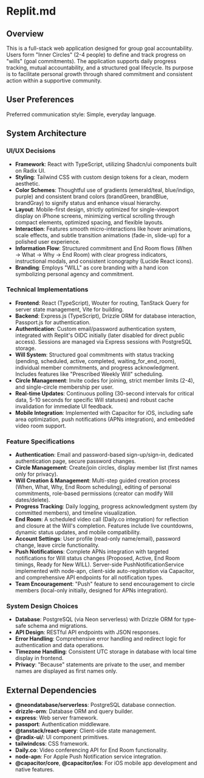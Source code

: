# Replit.md

## Overview

This is a full-stack web application designed for group goal accountability. Users form "Inner Circles" (2-4 people) to define and track progress on "wills" (goal commitments). The application supports daily progress tracking, mutual accountability, and a structured goal lifecycle. Its purpose is to facilitate personal growth through shared commitment and consistent action within a supportive community.

## User Preferences

Preferred communication style: Simple, everyday language.

## System Architecture

### UI/UX Decisions
- **Framework**: React with TypeScript, utilizing Shadcn/ui components built on Radix UI.
- **Styling**: Tailwind CSS with custom design tokens for a clean, modern aesthetic.
- **Color Schemes**: Thoughtful use of gradients (emerald/teal, blue/indigo, purple) and consistent brand colors (brandGreen, brandBlue, brandGray) to signify status and enhance visual hierarchy.
- **Layout**: Mobile-first design, strictly optimized for single-viewport display on iPhone screens, minimizing vertical scrolling through compact elements, optimized spacing, and flexible layouts.
- **Interaction**: Features smooth micro-interactions like hover animations, scale effects, and subtle transition animations (fade-in, slide-up) for a polished user experience.
- **Information Flow**: Structured commitment and End Room flows (When → What → Why → End Room) with clear progress indicators, instructional modals, and consistent iconography (Lucide React icons).
- **Branding**: Employs "WILL" as core branding with a hand icon symbolizing personal agency and commitment.

### Technical Implementations
- **Frontend**: React (TypeScript), Wouter for routing, TanStack Query for server state management, Vite for building.
- **Backend**: Express.js (TypeScript), Drizzle ORM for database interaction, Passport.js for authentication.
- **Authentication**: Custom email/password authentication system, integrated with Replit's OIDC initially (later disabled for direct public access). Sessions are managed via Express sessions with PostgreSQL storage.
- **Will System**: Structured goal commitments with status tracking (pending, scheduled, active, completed, waiting_for_end_room), individual member commitments, and progress acknowledgment. Includes features like "Prescribed Weekly Will" scheduling.
- **Circle Management**: Invite codes for joining, strict member limits (2-4), and single-circle membership per user.
- **Real-time Updates**: Continuous polling (30-second intervals for critical data, 5-10 seconds for specific Will statuses) and robust cache invalidation for immediate UI feedback.
- **Mobile Integration**: Implemented with Capacitor for iOS, including safe area optimization, push notifications (APNs integration), and embedded video room support.

### Feature Specifications
- **Authentication**: Email and password-based sign-up/sign-in, dedicated authentication page, secure password changes.
- **Circle Management**: Create/join circles, display member list (first names only for privacy).
- **Will Creation & Management**: Multi-step guided creation process (When, What, Why, End Room scheduling), editing of personal commitments, role-based permissions (creator can modify Will dates/delete).
- **Progress Tracking**: Daily logging, progress acknowledgment system (by committed members), and timeline visualization.
- **End Room**: A scheduled video call (Daily.co integration) for reflection and closure at the Will's completion. Features include live countdowns, dynamic status updates, and mobile compatibility.
- **Account Settings**: User profile (read-only name/email), password change, leave circle functionality.
- **Push Notifications**: Complete APNs integration with targeted notifications for Will status changes (Proposed, Active, End Room timings, Ready for New WILL). Server-side PushNotificationService implemented with node-apn, client-side auto-registration via Capacitor, and comprehensive API endpoints for all notification types.
- **Team Encouragement**: "Push" feature to send encouragement to circle members (local-only initially, designed for APNs integration).

### System Design Choices
- **Database**: PostgreSQL (via Neon serverless) with Drizzle ORM for type-safe schema and migrations.
- **API Design**: RESTful API endpoints with JSON responses.
- **Error Handling**: Comprehensive error handling and redirect logic for authentication and data operations.
- **Timezone Handling**: Consistent UTC storage in database with local time display in frontend.
- **Privacy**: "Because" statements are private to the user, and member names are displayed as first names only.

## External Dependencies

- **@neondatabase/serverless**: PostgreSQL database connection.
- **drizzle-orm**: Database ORM and query builder.
- **express**: Web server framework.
- **passport**: Authentication middleware.
- **@tanstack/react-query**: Client-side state management.
- **@radix-ui/**: UI component primitives.
- **tailwindcss**: CSS framework.
- **Daily.co**: Video conferencing API for End Room functionality.
- **node-apn**: For Apple Push Notification service integration.
- **@capacitor/core**, **@capacitor/ios**: For iOS mobile app development and native features.
```
